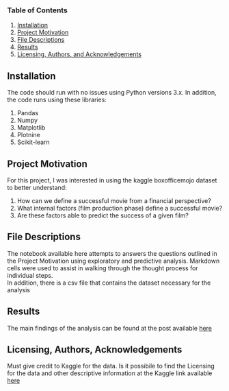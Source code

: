 ### Table of Contents

1. [Installation](#installation)
2. [Project Motivation](#motivation)
3. [File Descriptions](#files)
4. [Results](#results)
5. [Licensing, Authors, and Acknowledgements](#licensing)


## Installation <a name="installation"></a>

The code should run with no issues using Python versions 3.x. In addition, the code runs using these libraries:

1. Pandas
2. Numpy
3. Matplotlib
4. Plotnine
5. Scikit-learn


## Project Motivation<a name="motivation"></a>

For this project, I was interested in using the kaggle boxofficemojo dataset to better understand:

1. How can we define a successful movie from a financial perspective?
2. What internal factors (film production phase) define a successful movie?
3. Are these factors able to predict the success of a given film?


## File Descriptions <a name="files"></a>

The notebook available here attempts to answers the questions outlined in the Project Motivation using exploratory and predictive analysis. Markdown cells were used to assist in walking through the thought process for individual steps.   
In addition, there is a csv file that contains the dataset necessary for the analysis

## Results<a name="results"></a>

The main findings of the analysis can be found at the post available [here]()

## Licensing, Authors, Acknowledgements<a name="licensing"></a>

Must give credit to Kaggle for the data.  Is it possibile to find the Licensing for the data and other descriptive information at the Kaggle link available [here](https://www.kaggle.com/igorkirko/wwwboxofficemojocom-movies-with-budget-listed) 


  

